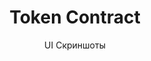 ---
layout: embed
permalink: apps/mint/business-processes/token-contract/ui-screens
lang: ru
page_id: apps-mint-business-processes-token-contract-screens

title: Token Contract
subtitle: UI Скриншоты
backUrl: /ru/apps/mint/business-processes/token-contract

description: Screens
---